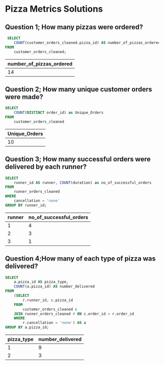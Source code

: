 # Pizza Metrics Solutions
## Question 1; How many pizzas were ordered?
````sql
 SELECT 
    COUNT(customer_orders_cleaned.pizza_id) AS number_of_pizzas_ordered
FROM
    customer_orders_cleaned; 
 ````

| number_of_pizzas_ordered | 
| ------------------------ |
| 14                       | 

## Question 2; How many unique customer orders were made?
````sql
SELECT 
    COUNT(DISTINCT order_id) as Unique_Orders
FROM
    customer_orders_cleaned
 ````
 
| Unique_Orders | 
| ------------- |
| 10            | 

## Question 3; How many successful orders were delivered by each runner?
````sql
SELECT 
    runner_id AS runner, COUNT(duration) as no_of_successful_orders
FROM
    runner_orders_cleaned
WHERE
    cancellation = 'none'
GROUP BY runner_id;
 ````
 
| runner | no_of_successful_orders |
| ------ | ----------------------- |
| 1      | 4                       |
| 2      | 3                       |
| 3      | 1                       |

## Question 4;How many of each type of pizza was delivered?
````sql
SELECT 
    a.pizza_id AS pizza_type,
    COUNT(a.pizza_id) AS number_delivered
FROM
    (SELECT 
        r.runner_id, c.pizza_id
    FROM
        customer_orders_cleaned c
    JOIN runner_orders_cleaned r ON c.order_id = r.order_id
    WHERE
        r.cancellation = 'none') AS a
GROUP BY a.pizza_id;
 ````

| pizza_type | number_delivered |
| ---------- | ---------------- |
| 1          | 9                |
| 2          | 3                |
